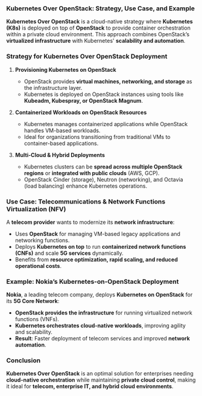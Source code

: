 ### **Kubernetes Over OpenStack: Strategy, Use Case, and Example**  

**Kubernetes Over OpenStack** is a cloud-native strategy where **Kubernetes (K8s)** is deployed on top of **OpenStack** to provide container orchestration within a private cloud environment. This approach combines OpenStack’s **virtualized infrastructure** with Kubernetes' **scalability and automation**.  

### **Strategy for Kubernetes Over OpenStack Deployment**  

1. **Provisioning Kubernetes on OpenStack**  
   - OpenStack provides **virtual machines, networking, and storage** as the infrastructure layer.  
   - Kubernetes is deployed on OpenStack instances using tools like **Kubeadm, Kubespray, or OpenStack Magnum**.  

2. **Containerized Workloads on OpenStack Resources**  
   - Kubernetes manages containerized applications while OpenStack handles VM-based workloads.  
   - Ideal for organizations transitioning from traditional VMs to container-based applications.  

3. **Multi-Cloud & Hybrid Deployments**  
   - Kubernetes clusters can be **spread across multiple OpenStack regions** or **integrated with public clouds** (AWS, GCP).  
   - OpenStack Cinder (storage), Neutron (networking), and Octavia (load balancing) enhance Kubernetes operations.  

### **Use Case: Telecommunications & Network Functions Virtualization (NFV)**  

A **telecom provider** wants to modernize its **network infrastructure**:  
- Uses **OpenStack** for managing VM-based legacy applications and networking functions.  
- Deploys **Kubernetes on top** to run **containerized network functions (CNFs)** and scale **5G services** dynamically.  
- Benefits from **resource optimization, rapid scaling, and reduced operational costs**.  

### **Example: Nokia’s Kubernetes-on-OpenStack Deployment**  

**Nokia**, a leading telecom company, deploys **Kubernetes on OpenStack** for its **5G Core Network**:  
- **OpenStack provides the infrastructure** for running virtualized network functions (VNFs).  
- **Kubernetes orchestrates cloud-native workloads**, improving agility and scalability.  
- **Result**: Faster deployment of telecom services and improved **network automation**.  

### **Conclusion**  
**Kubernetes Over OpenStack** is an optimal solution for enterprises needing **cloud-native orchestration** while maintaining **private cloud control**, making it ideal for **telecom, enterprise IT, and hybrid cloud environments**.
